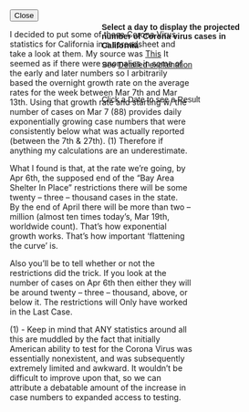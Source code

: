 <html lang="en">
<head>
  <meta charset="utf-8">
  <title>California Covid19 Estimator</title>
  <link rel="stylesheet" href="//code.jquery.com/ui/1.12.1/themes/eggplant/jquery-ui.css">
  <script src="//code.jquery.com/jquery-1.12.4.js"></script>
  <script src="//code.jquery.com/ui/1.12.1/jquery-ui.js"></script>
</head>
<body>

<h4 style="font-family: sans-serif">Select a day to display the projected <br>number of Corona virus cases in <br>California</h4>

<p style="font-family: sans-serif">See <a id="dexplain" href="#">Detailed explaination</a></p>

<div class="ui-widget-overlay ui-front" id="popup">
</div>
  <div id="txt"  style="position: absolute; width: 320px; left: 50px; top: 30px; padding: 1.2em; overflow-x: hidden;" class="ui-widget ui-front ui-widget-content ui-corner-all ui-widget-shadow">
    <button id="hider">Close</button>
    <p>
	I decided to put some of these Corona Virus statistics for California in a spreadsheet and take a look at them. My source was <a href="https://en.wikipedia.org/wiki/2020_coronavirus_pandemic_in_California">This</a> It seemed as if there were anomalies in some of the early and later numbers so I arbitrarily based the overnight growth rate on the average rates for the week between Mar 7th and Mar 13th. Using that growth rate and starting w/ the number of cases on Mar 7 (88) provides daily exponentially growing case numbers that were consistently below what was actually reported (between the 7th & 27th). (1) Therefore if anything my calculations are an underestimate. 
   </p>
    <p>
	What I found is that, at the rate we’re going, by Apr 6th, the supposed end of the “Bay Area Shelter In Place” restrictions there will be some twenty – three – thousand cases in the state. <br>By the end of April there will be more than two – million (almost ten times today’s, Mar 19th, worldwide count). That’s how exponential growth works. That’s how important ‘flattening the curve’ is. 
    </p>
    <p>
	Also you’ll be to tell whether or not the restrictions did the trick. If you look at the number of cases on Apr 6th then either they will be around twenty – three – thousand, above, or below it. The restrictions will Only have worked in the Last Case. 
    </p>
    <p>
	(1) - Keep in mind that ANY statistics around all this are muddled by the fact that initially American ability to test for the Corona Virus was essentially nonexistent, and was subsequently extremely limited and awkward. It wouldn’t be difficult to improve upon that, so we can attribute a debatable amount of the increase in case numbers to expanded access to testing. 
    </p>
  </div>
<div id="datepicker"></div>
<br>
<p style="font-family: sans-serif" id="result">Click a Date to see a Result</p> 
<script>
var	minInHr = secInMin = 60, msInSec = 1000, hrInDay = 24;
var	msInDay = minInHr * secInMin * msInSec * hrInDay;
var	minDate = new Date("March 8, 2020"), maxDate = new Date("May 30, 2020");

var	startDate = new Date("March 7, 2020");
var	startCount = 88;
var	growthRate = 0.204285714; // 20.43%

function diff(tgtDate){ return Math.ceil( (tgtDate - startDate) / msInDay ); }
function eexp(days){  
  return startCount * Math.pow(1+growthRate, days);
}
function fmt(num){ return "Number of cases: " + Number(num).toFixed(2).replace(/(\d)(?=(\d{3})+(?!\d))/g, '$1,'); }

$( "#datepicker" ).datepicker({
	minDate: minDate,
	maxDate: maxDate
});
function tgl() { $( "#popup" ).toggle(); $( "#txt" ).toggle(); }

$( "#datepicker" ).change( function(){ 
  $( "#result" ).text(
    fmt(
      eexp(
        diff(
          $( "#datepicker" ).datepicker("getDate")  
        )
      )
    )
  ); 
} );
$( "#hider, #dexplain" ).click( 
function() { tgl(); }
);

tgl();

</script>
 
</body>
</html>
